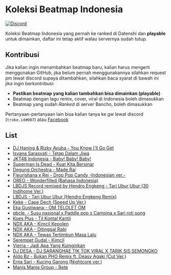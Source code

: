 # Koleksi Beatmap Indonesia
[![Discord](https://img.shields.io/badge/Discord-osu!%20Indonesia-blue)](https://discord.gg/43zVwRv/)

Koleksi Beatmap Indonesia yang pernah ke ranked di Datenshi dan **playable** untuk dimainkan, daftar ini tetap aktif walau servernya sudah tutup.

## Kontribusi

Jika kalian ingin menambahkan beatmap baru, kalian harus mengerti menggunakan GitHub, jika belum pernah menggunakannya silahkan request pm lewat discord supaya ditambahkan, silahkan baca syarat di bawah ini jika ingin berkontribusi:
  - **Pastikan beatmap yang kalian tambahkan bisa dimainkan (playable)**
  - Beatmap dengan lagu remix, cover, viral di Indonesia boleh dimasukkan
  - Beatmap yang sudah *Ranked* di server Bancho, boleh dimasukkan

Pertanyaan-pertanyaan lain bisa kalian tanya ke gw lewat discord (`troke.id#007`) atau [Facebook](https://www.facebook.com/trokee12/)

## List

- [DJ Haning & Rizky Ayuba - You Know I'll Go Get](https://osu.ppy.sh/beatmapsets/1137896#osu/2376902)
- [Isyana Sarasvati - Tetap Dalam Jiwa](https://osu.ppy.sh/beatmapsets/892743#osu/1866049)
- [JKT48 Indonesia - Baby! Baby! Baby!](https://osu.ppy.sh/beatmapsets/88789#mania/241776)
- [Superman Is Dead - Kuat Kita Bersinar](https://osu.ppy.sh/beatmapsets/52877#osu/170522)
- [Degung Orchestra - Made Rai](https://osu.ppy.sh/beatmapsets/486784#mania/1080091)
- [Fleurishana x Rei - Drop Pop Candy -Indonesian ver.-](https://osu.ppy.sh/beatmapsets/421724#osu/912035)
- [OREO - Wonderfilled (Bahasa Indonesia)](https://osu.ppy.sh/beatmapsets/349725#mania/773136)
- [LBDJS Record remixed by Hendro Engkeng - Tari Ubur Ubur (30 Indihome Ver.)](https://osu.ppy.sh/beatmapsets/1191560#taiko/2487020)
- [LBDJS - Tari Ubur Ubur (Hendro Engkeng Remix)](https://osu.ppy.sh/beatmapsets/1226559#osu/2572153)
- [Keke - Cape Dech (Speed Up Ver.)](https://osu.ppy.sh/beatmapsets/1100913#mania/2300069)
- [Eka Gustiwana - OM TELOLET OM](https://osu.ppy.sh/b/1562078)
- [qbcle. - Susu nasional x Paddle pop x Campina x Sari roti song](https://osu.ppy.sh/beatmapsets/1052176#osu/2198876)
- [Koes Plus - Til Kontal Kantil](https://osu.ppy.sh/b/2188659)
- [NDX AKA - Kimcil Kepolen](https://osu.ppy.sh/beatmapsets/1253553#osu/2605097)
- [NDX AKA - Ditinggal Rabi](https://osu.ppy.sh/b/2535501)
- [NDX AKA - Tewas Tertimbun Masa Lalu](https://osu.ppy.sh/beatmapsets/1207913#osu/2515303)
- [Serempet Gudal - Kimcil](https://osu.ppy.sh/beatmapsets/394407#mania/859441)
- [Vierra - Jadi Apa Yang Kuinginkan](https://osu.ppy.sh/beatmapsets/711005#mania/1503130)
- [DJ DESA - DJ SARANGHAE TIK TOK VIRAL X TARIK SIS SEMONGKO](https://osu.ppy.sh/beatmapsets/1280222#osu/2659402)
- [Aldo Bz - Bukan PHO Remix ft. Deasy Agaki (Cut Ver.)](https://osu.ppy.sh/beatmapsets/1291810#osu/2681222)
- [Erna Sari - Kucing Garong (Nightcore ver.)](https://osu.ppy.sh/beatmapsets/449457#mania/964445)
- [Manis Manja Group - Bete](https://osu.ppy.sh/beatmapsets/374466#mania/1703609)
